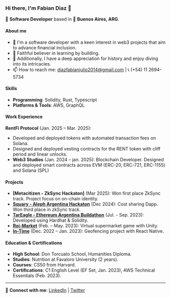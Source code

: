 ### Hi there, I'm Fabian Diaz 👋

🔭 **Software Developer** based in 📍 **Buenos Aires, ARG**.

#### About me
- 💬 I'm a software developer with a keen interest in web3 projects that aim to advance financial inclusion. 
- 🌱 Faithful believer in learning by building.
- 📘 Additionally, I have a deep appreciation for history and enjoy diving into its intricacies.
- 📫 How to reach me: [diazfabianjulio2014@gmail.com](mailto:diazfabianjulio2014@gmail.com) | 📞 (+54) 11 2694-5734
  
#### Skills
- **Programming**: Solidity, Rust, Typescript
- **Platforms & Tools**: AWS, GraphQL

#### Work Experience
**RentFi Protocol** (Jan. 2025 – Mar. 2025):
- Developed and deployed tokens with automated transaction fees on Solana.
- Designed and deployed vesting contracts for the RENT token with cliff period and linear unlocks.
- **Web3 Studios** (Jan. 2024 – jan. 2025): Blockchain Developer. Designed and deployed smart contracts across EVM (ERC-20, ERC-721, ERC-1155) and Solana (SPL)
  
#### Projects
- **[Metacitizen - ZkSync Hackaton]** (Mar 2025): Won first place ZkSync track. Project focus on on-chain identity.
- **[Squary - Aleph Argentina Hackaton](https://squary.xyz/)** (Dec 2024): Cost sharing Dapp. Won third place in zkSync track.
- **[TarEagle - Ethereum Argentina Buildathon](https://github.com/TarEagle)** (Jul. - Sep. 2023): Developed using Hardhat & Solidity.
- **[Roi-Market](https://github.com/fabian416/roimarket)** (Feb. – May. 2023): Virtual supermarket game with Unity.
- **[In-Time](https://github.com/fabian416/InTime)** (Dec. 2022 – Jan. 2023): Geofencing project with React Native.

#### Education & Certifications
- **High School**: Don Torcuato School, Humanities Diploma.
- **Studies**: Nutrition at Favaloro University (2 years).
- **Courses**: CS50 from Harvard.
- **Certifications**: C1 English Level (EF Set, Jan. 2023), AWS Technical Essentials (Feb. 2023).

---

🔗 **Connect with me**: [LinkedIn](https://www.linkedin.com/in/fabian-diaz-425a69227/) | [Twitter](https://twitter.com/Fabian_diaz222)


